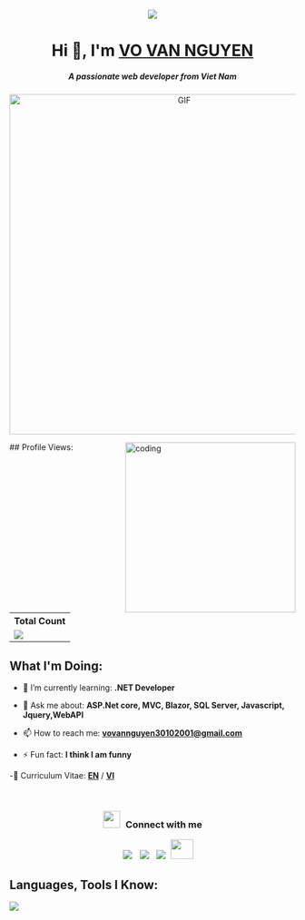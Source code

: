 <p align="center">

<br/>
    <img
        align="center"
        src="https://readme-typing-svg.demolab.com?font=Fira+Code&pause=1000&color=42F3F7FF&width=435&lines=1years+of+coding+experience;Code+is+my+life&center=true&width=700&height=45&vCenter=true&pause=1000&size=25"
    />

</p>

<h1 align="center">Hi 👋, I'm <a href="https://github.com/vannguyen3010">VO VAN NGUYEN</a></h1>
<h5 align="center">A passionate web developer from Viet Nam</h5>
<p align="center">
		<a target="_blank" align="center">
  <img margin-top="700" height="600" alt="GIF" src="https://media.giphy.com/media/SWoSkN6DxTszqIKEqv/giphy.gif">
</a>
</p>
## Profile Views:

<img align="right" width="300" src="./assets/computer.gif" alt="coding" />

<table>
    <tr>
        <th>Total Count</th>
    </tr>
    <tr>
        <td>
            <a href="https://github.com/vannguyen3010"> <img src="https://komarev.com/ghpvc/?username=nguyenthihuynhnhi&style=for-the-badge&color=blue" /> </a>
        </td>
    </tr>
</table>

## What I'm Doing:

- 🌱 I’m currently learning: **.NET Developer**

- 💬 Ask me about: **ASP.Net core, MVC, Blazor, SQL Server, Javascript, Jquery,WebAPI**

-  📫 How to reach me: **vovannguyen30102001@gmail.com**

- ⚡ Fun fact: **I think I am funny**

-📄 Curriculum Vitae: **<a href="https://drive.google.com/file/d/1R_v3dM315TybatIii5jMN_ZjWlSzyfEE/view?usp=sharing" target="blank">EN</a>** / **<a href="https://drive.google.com/file/d/1Jqn3Uc4a4RMoEMJzdhpj6d5TeG5rrp8t/view?usp=sharing" target="blank">VI</a>**

<br/>
<h3 align="center" > <img src="https://media.giphy.com/media/iY8CRBdQXODJSCERIr/giphy.gif" width="30" height="30" style="margin-right: 10px;">Connect with me </h3>

<p align="center">

 <div align="center"  class="icons-social" style="margin-left: 10px;">
        <a style="margin-left: 10px;"  target="_blank" href="https://www.linkedin.com/in/v%C3%B5-v%C4%83n-nguy%C3%AAn-9a55a924a/">
			<img src="https://img.icons8.com/doodle/40/000000/linkedin--v2.png"></a>
        <a style="margin-left: 10px;" target="_blank" href="https://github.com/vannguyen3010">
		<img src="https://img.icons8.com/doodle/40/000000/github--v1.png"></a>
        <a style="margin-left: 10px;" target="_blank" href="https://www.instagram.com/vannguyen30.10/">
			<img src="https://img.icons8.com/doodle/40/000000/instagram-new--v2.png"></a>
		<a style="margin-left: 5px;" target="_blank" href="https://www.facebook.com/NguyenDev.3010/">
					<img src="https://raw.githubusercontent.com/rahuldkjain/github-profile-readme-generator/master/src/images/icons/Social/facebook.svg" height="35"
            width="40" ></a>
      </div>

</p>


## Languages, Tools I Know:

<p align="left">
    <img
        src="https://skillicons.dev/icons?i=cs,dotnet,js,tailwind,bootstrap,postman,figma,github,git,photoshop,sass,css,html,discord"
    />
</p>


